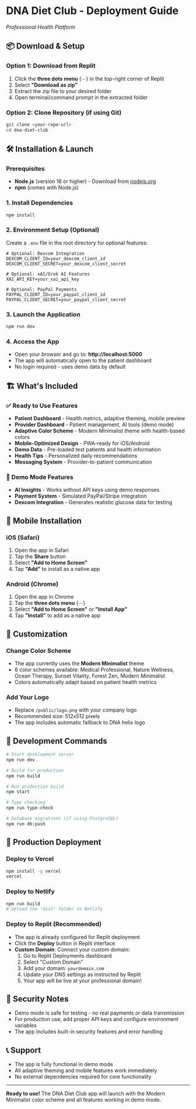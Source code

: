 # DNA Diet Club - Deployment Guide
*Professional Health Platform*

## 📦 Download & Setup

### Option 1: Download from Replit
1. Click the **three dots menu** (⋯) in the top-right corner of Replit
2. Select **"Download as zip"**
3. Extract the zip file to your desired folder
4. Open terminal/command prompt in the extracted folder

### Option 2: Clone Repository (if using Git)
```bash
git clone <your-repo-url>
cd dna-diet-club
```

## 🛠️ Installation & Launch

### Prerequisites
- **Node.js** (version 18 or higher) - Download from [nodejs.org](https://nodejs.org)
- **npm** (comes with Node.js)

### 1. Install Dependencies
```bash
npm install
```

### 2. Environment Setup (Optional)
Create a `.env` file in the root directory for optional features:
```env
# Optional: Dexcom Integration
DEXCOM_CLIENT_ID=your_dexcom_client_id
DEXCOM_CLIENT_SECRET=your_dexcom_client_secret

# Optional: xAI/Grok AI Features
XAI_API_KEY=your_xai_api_key

# Optional: PayPal Payments
PAYPAL_CLIENT_ID=your_paypal_client_id
PAYPAL_CLIENT_SECRET=your_paypal_client_secret
```

### 3. Launch the Application
```bash
npm run dev
```

### 4. Access the App
- Open your browser and go to: **http://localhost:5000**
- The app will automatically open to the patient dashboard
- No login required - uses demo data by default

## 🏗️ What's Included

### ✅ Ready to Use Features
- **Patient Dashboard** - Health metrics, adaptive theming, mobile preview
- **Provider Dashboard** - Patient management, AI tools (demo mode)
- **Adaptive Color Scheme** - Modern Minimalist theme with health-based colors
- **Mobile-Optimized Design** - PWA-ready for iOS/Android
- **Demo Data** - Pre-loaded test patients and health information
- **Health Tips** - Personalized daily recommendations
- **Messaging System** - Provider-to-patient communication

### 🔧 Demo Mode Features
- **AI Insights** - Works without API keys using demo responses
- **Payment System** - Simulated PayPal/Stripe integration
- **Dexcom Integration** - Generates realistic glucose data for testing

## 📱 Mobile Installation

### iOS (Safari)
1. Open the app in Safari
2. Tap the **Share** button
3. Select **"Add to Home Screen"**
4. Tap **"Add"** to install as a native app

### Android (Chrome)
1. Open the app in Chrome
2. Tap the **three dots menu** (⋯)
3. Select **"Add to Home Screen"** or **"Install App"**
4. Tap **"Install"** to add as a native app

## 🎨 Customization

### Change Color Scheme
- The app currently uses the **Modern Minimalist** theme
- 6 color schemes available: Medical Professional, Nature Wellness, Ocean Therapy, Sunset Vitality, Forest Zen, Modern Minimalist
- Colors automatically adapt based on patient health metrics

### Add Your Logo
- Replace `/public/logo.png` with your company logo
- Recommended size: 512x512 pixels
- The app includes automatic fallback to DNA helix logo

## 🔄 Development Commands

```bash
# Start development server
npm run dev

# Build for production
npm run build

# Run production build
npm start

# Type checking
npm run type-check

# Database migrations (if using PostgreSQL)
npm run db:push
```

## 🚀 Production Deployment

### Deploy to Vercel
```bash
npm install -g vercel
vercel
```

### Deploy to Netlify
```bash
npm run build
# Upload the 'dist' folder to Netlify
```

### Deploy to Replit (Recommended)
- The app is already configured for Replit deployment
- Click the **Deploy** button in Replit interface
- **Custom Domain**: Connect your custom domain:
  1. Go to Replit Deployments dashboard
  2. Select "Custom Domain"
  3. Add your domain: `yourdomain.com`
  4. Update your DNS settings as instructed by Replit
  5. Your app will be live at your professional domain!

## 🔐 Security Notes

- Demo mode is safe for testing - no real payments or data transmission
- For production use, add proper API keys and configure environment variables
- The app includes built-in security features and error handling

## 📞 Support

- The app is fully functional in demo mode
- All adaptive theming and mobile features work immediately
- No external dependencies required for core functionality

---

**Ready to use!** The DNA Diet Club app will launch with the Modern Minimalist color scheme and all features working in demo mode.